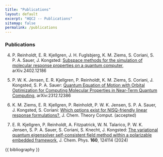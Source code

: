 ```yaml
---
title: "Publications"
layout: default
excerpt: "HQC2 -- Publications"
sitemap: false
permalink: /publications
---
```


### Publications
4. P. Reinholdt, E. R. Kjellgren, J. H. Fuglsbjerg, K. M. Ziems, S. Coriani, S. P. A. Sauer, J. Kongsted:
<a href="https://doi.org/10.48550/arXiv.2402.12186" rel="nofollow noopener" target="_blank">Subspace methods for the simulation of molecular response properties on a quantum computer</a>,
arXiv.2402.12186

3. P. W. K. Jensen, E. R. Kjellgren, P. Reinholdt, K. M. Ziems, S. Coriani, J. Kongsted, S. P. A. Sauer:
<a href="https://doi.org/10.48550/arXiv.2312.12386" rel="nofollow noopener" target="_blank">Quantum Equation of Motion with Orbital Optimization for Computing Molecular Properties in Near-Term Quantum Computing</a>,
arXiv:2312.12386

2. K. M. Ziems, E. R. Kjellgren, P. Reinholdt, P. W. K. Jensen, S. P. A. Sauer, J. Kongsted, S. Coriani:
<a href="https://doi.org/10.48550/arXiv.2312.13937" rel="nofollow noopener" target="_blank">Which options exist for NISQ-friendly linear response formulations?</a>,
J. Chem. Theory Comput. (accepted)

1. E. R. Kjellgren, P. Reinholdt, A. Fitzpatrick, W. N. Talarico, P. W. K. Jensen, S. P. A. Sauer, S. Coriani, S. Knecht, J. Kongsted:
<a href="https://doi.org/10.1063/5.0190594" rel="nofollow noopener" target="_blank">The variational quantum eigensolver self-consistent field method within a polarizable embedded framework</a>,
J. Chem. Phys. <b>160</b>, 124114 (2024)

{{ bibliography }}
